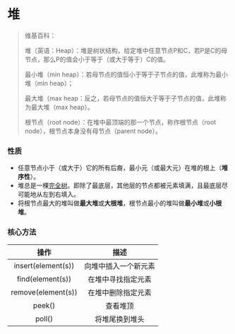 # 堆

> 维基百科：
>
> 堆（英语：Heap）：堆是树状结构，给定堆中任意节点P和C，若P是C的母节点，那么P的值会小于等于（或大于等于）C的值。
>
> 最小堆（min heap）：若母节点的值恒小于等于子节点的值，此堆称为最小堆（min heap）；
>
> 最大堆（max heap：反之，若母节点的值恒大于等于子节点的值，此堆称为最大堆（max heap）。
>
> 根节点（root node）：在堆中最顶端的那一个节点，称作根节点（root node），根节点本身没有母节点（parent node）。
>

### 性质

* 任意节点小于（或大于）它的所有后裔，最小元（或最大元）在堆的根上（**堆序性**）。
* 堆总是一棵[完全树](https://zh.wikipedia.org/wiki/%E5%AE%8C%E5%85%A8%E4%BA%8C%E5%8F%89%E6%A0%91)。即除了最底层，其他层的节点都被元素填满，且最底层尽可能地从左到右填入。
* 将根节点最大的堆叫做**最大堆**或**大根堆**，根节点最小的堆叫做**最小堆**或**小根堆**。

### 核心方法

|        操作        |         描述         |
| :----------------: | :------------------: |
| insert(element(s)) | 向堆中插入一个新元素 |
|  find(element(s))  |  在堆中寻找指定元素  |
| remove(element(s)) |  在堆中删除指定元素  |
|       peek()       |       查看堆顶       |
|       poll()       |    将堆尾换到堆头    |

